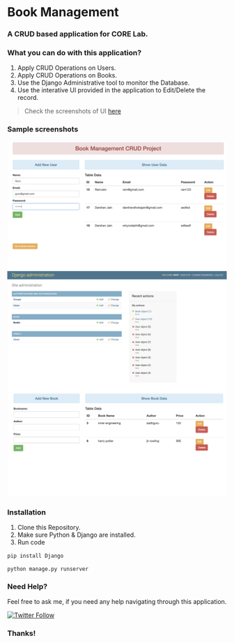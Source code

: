 # Book Management

### A CRUD based application for CORE Lab.


### What you can do with this application?

1. Apply CRUD Operations on Users.
2. Apply CRUD Operations on Books.
3. Use the Django Administrative tool to monitor the Database.
4. Use the interative UI provided in the application to Edit/Delete the record.


> Check the screenshots of UI [here]()

### Sample screenshots
![Screenshot](assets/Screenshot%202020-12-25%20at%204.32.39%20PM.png)
![Screenshot](assets/Screenshot%202020-12-25%20at%204.32.53%20PM.png)
![Screenshot](assets/Screenshot%202020-12-25%20at%204.31.46%20PM.png)

### Installation

1. Clone this Repository.
2. Make sure Python & Django are installed. 
3. Run code 
```
pip install Django
```
```
python manage.py runserver
```




### Need Help?

Feel free to ask me, if you need any help navigating through this application.

[![Twitter Follow](https://img.shields.io/twitter/follow/darshanjain01?style=social)](https://twitter.com/darshanjain01)



### Thanks!
